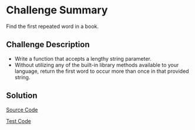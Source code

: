 # Challenge Summary
Find the first repeated word in a book.

## Challenge Description
* Write a function that accepts a lengthy string parameter.
* Without utilizing any of the built-in library methods available to your language, return the first word to occur more than once in that provided string.

## Solution
[Source Code](https://github.com/leepj85/data-structures-and-algorithms/blob/master/code401challenges/src/main/java/code401challenges/repeatedword/RepeatedWord.java)

[Test Code](https://github.com/leepj85/data-structures-and-algorithms/blob/master/code401challenges/src/test/java/code401challenges/repeatedword/RepeatedWordTest.java)
